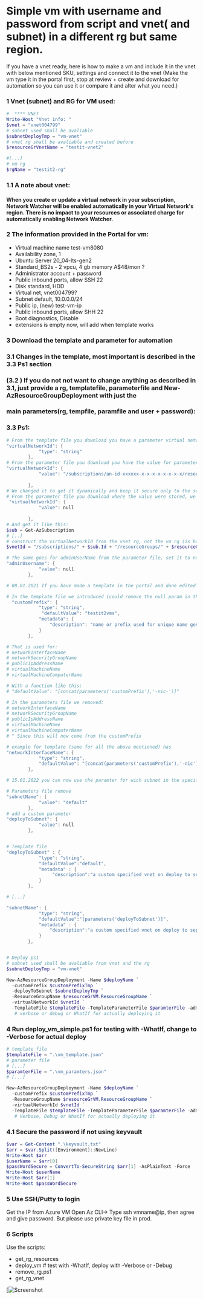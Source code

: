 # Simple vm with username and password from script and vnet( and subnet) in a different rg but same region.

If you have a vnet ready, here is how to make a vm and include it in the vnet with below mentioned SKU, settings and connect it to the vnet
(Make the vm type it in the portal first, stop at review + create and download for automation so you can use it or compare it and alter what you need.)

### 1 Vnet (subnet) and RG for VM used: 
```ps1
#  **** VNET
Write-Host "Vnet info: "
$vnet = "vnet004799"
# subnet used shall be avaliable
$subnetDeployTmp = "vm-vnet"
# vnet rg shall be avaliable and created before
$resourceGrVnetName = "testit-vnet2"

#[...]
# vm rg
$rgName = "testit2-rg"
```
### 1.1  A note about vnet:

#### When you create or update a virtual network in your subscription, Network Watcher will be enabled automatically in your Virtual Network's region. There is no impact to your resources or associated charge for automatically enabling Network Watcher. 


### 2 The information provided in the Portal for vm:

* Virtual machine name test-vm8080
* Availability zone, 1
* Ubuntu Server 20_04-lts-gen2
* Standard_BS2s - 2 vpcu, 4 gb memory A$48/mon ?
* Administrator account + password
* Public inbound ports, allow SSH 22
* Disk standard, HDD
* Virtual net, vnet004799?
* Subnet default, 10.0.0.0/24
* Public ip, (new) test-vm-ip
* Public inbound ports, allow SHH 22
* Boot diagnostics, Disable
* extensions is empty now, will add when template works

### 3 Download the template and parameter for automation
### 3.1 Changes in the template, most important is described in the 3.3 Ps1 section
### (3.2 ) If you do not not want to change anything as described in 3.1, just provide a rg, templatefile, parameterfile and New-AzResourceGroupDeployment with just the
### main parameters(rg, tempfile, paramfile and user + password):

### 3.3 Ps1:
```ps1
# From the template file you download you have a parameter virtual network id as:
"virtualNetworkId": {
            "type": "string"
        },
# From the parameter file you download you have the value for parameter virtual network id as:
"virtualNetworkId": {
            "value": "/subscriptions/an-id-xxxxxx-x-x-x-x-x-x-x-x/resourceGroups/testit2-rg/providers/Microsoft.Network/virtualNetworks/testit2-vnet"
            
        },
# We changed it to get it dynamically and keep it secure only to the session:
# From the parameter file you download where the value were stored, we change it to: (could remove this also and all nulls, since null view 08.01.2021 rm nulls)
 "virtualNetworkId": {
            "value": null
            
        },
# And get it like this:
$sub = Get-AzSubscription
# [..]
# construct the virtualNetworkId from the vnet rg, not the vm rg (is has been removed from the downloaded paramter file)
$vnetId = "/subscriptions/" + $sub.Id + "/resourceGroups/" + $resourceGrVnet.ResourceGroupName + "/providers/Microsoft.Network/virtualNetworks/" + $vnet

# The same goes for adminUserName from the parameter file, set it to null, we generate it from script
"adminUsername": {
            "value": null
        },

# 08.01.2021 If you have made a template in the portal and done edited it as mentioned above, there is more fun done.

# In the template file we introduced (could remove the null param in the parameters file).
  "customPrefix": {
            "type": "string",
             "defaultValue": "testit2vms",
            "metadata": {
                "description": "name or prefix used for unique name generator"
            }
        },

# That is used for:
# networkInterfaceName
# networkSecurityGroupName
# publicIpAddressName
# virtualMachineName
# virtualMachineComputerName

# With a function like this:
# "defaultValue": "[concat(parameters('customPrefix'),'-nic-')]"

# In the parameters file we removed:
# networkInterfaceName
# networkSecurityGroupName
# publicIpAddressName
# virtualMachineName
# virtualMachineComputerName
# " Since this will now come from the customPrefix

# example for template (same for all the above mentioned) has
"networkInterfaceName": {
            "type": "string",
            "defaultValue": "[concat(parameters('customPrefix'),'-nic')]"
        },

# 15.01.2022 you can now use the paramter for wich subnet in the specified vnet the VM should be deployd to

# Parameters file remove
"subnetName": {
            "value": "default"
        },
# add a custom parameter
"deployToSubnet": {
            "value": null
        },


# Template file
"deployToSubnet" : {
            "type": "string",
            "defaultValue":"default",
            "metadata" : {
                 "description":"a custom specified vnet on deploy to separate vm deploys, override default value"
            }
        },

# [...]

"subnetName": {
            "type": "string",
            "defaultValue":"[parameters('deployToSubnet')]",
            "metadata" : {
                "description":"a custom specified vnet on deploy to separate vm deploys, override default value from parameter"
            }
        },


# Deploy ps1
# subnet used shall be avaliable from vnet and the rg
$subnetDeployTmp = "vm-vnet"

New-AzResourceGroupDeployment -Name $deployName `
  -customPrefix $customPrefixTmp `
  -deployToSubnet $subnetDeployTmp `
  -ResourceGroupName $resourceGrVM.ResourceGroupName `
  -virtualNetworkId $vnetId `
  -TemplateFile $templateFile -TemplateParameterFile $paramterFile -adminUsername $userName -adminPassword $passWordSecure -WhatIf
   # verbose or debug or WhatIf for actually deploying it

```

### 4 Run deploy_vm_simple.ps1 for testing with -WhatIf, change to -Verbose for actual deploy
```ps1
# template file
$templateFile = ".\vm_template.json"
# parameter file
# [...]
$paramterFile = ".\vm_paramters.json"
# [...]

New-AzResourceGroupDeployment -Name $deployName `
  -customPrefix $customPrefixTmp `
  -ResourceGroupName $resourceGrVM.ResourceGroupName `
  -virtualNetworkId $vnetId `
  -TemplateFile $templateFile -TemplateParameterFile $paramterFile -adminUsername $userName -adminPassword $passWordSecure -WhatIf
   # Verbose, Debug or WhatIf for actually deploying it
```

### 4.1 Secure the password if not using keyvault

```ps1
$var = Get-Content ".\keyvault.txt"
$arr = $var.Split([Environment]::NewLine)
Write-Host $arr
$userName = $arr[0]
$passWordSecure = ConvertTo-SecureString $arr[1] -AsPlainText -Force
Write-Host $userName
Write-Host $arr[1]
Write-Host $passWordSecure
```

### 5 Use SSH/Putty to login
Get the IP from Azure VM
Open Az CLI-> Type ssh vmname@ip, then agree and give password. But please use private key file in prod.

### 6 Scripts
Use the scripts:
* get_rg_resources
* deploy_vm # test with -WhatIf, deploy with -Verbose or -Debug
* remove_rg.ps1
* get_rg_vnet

[![Screenshot](x_image.jpg)